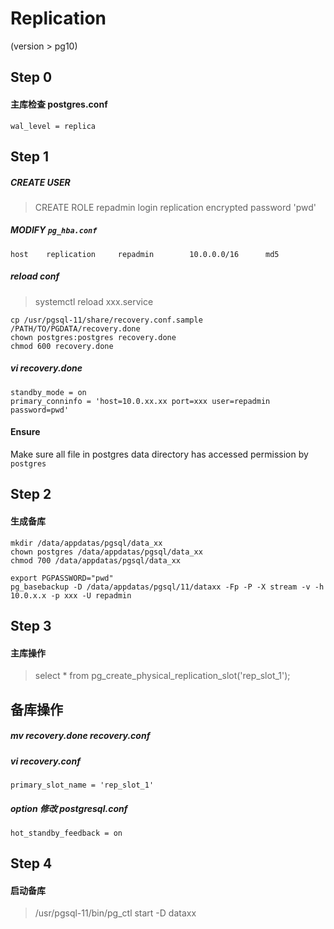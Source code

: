 # Replication

(version > pg10)

## Step 0
#### 主库检查 postgres.conf
```
wal_level = replica
```

## Step 1
##### CREATE USER
> CREATE ROLE repadmin login replication encrypted password 'pwd'

##### MODIFY `pg_hba.conf`
```
host    replication     repadmin        10.0.0.0/16      md5
```
##### reload conf
> systemctl reload xxx.service

```
cp /usr/pgsql-11/share/recovery.conf.sample   /PATH/TO/PGDATA/recovery.done
chown postgres:postgres recovery.done
chmod 600 recovery.done
```

##### vi recovery.done  
```
standby_mode = on
primary_conninfo = 'host=10.0.xx.xx port=xxx user=repadmin password=pwd'
```

#### Ensure
Make sure all file in postgres data directory has accessed permission by `postgres`

## Step 2
####  生成备库
```
mkdir /data/appdatas/pgsql/data_xx
chown postgres /data/appdatas/pgsql/data_xx
chmod 700 /data/appdatas/pgsql/data_xx
  
export PGPASSWORD="pwd"
pg_basebackup -D /data/appdatas/pgsql/11/dataxx -Fp -P -X stream -v -h 10.0.x.x -p xxx -U repadmin
```

## Step 3
#### 主库操作
> select * from pg_create_physical_replication_slot('rep_slot_1');


## 备库操作  
##### mv recovery.done recovery.conf  
##### vi recovery.conf  
```
primary_slot_name = 'rep_slot_1'
```

##### option 修改 postgresql.conf
```
hot_standby_feedback = on
```

## Step 4
#### 启动备库
> /usr/pgsql-11/bin/pg_ctl start -D dataxx







